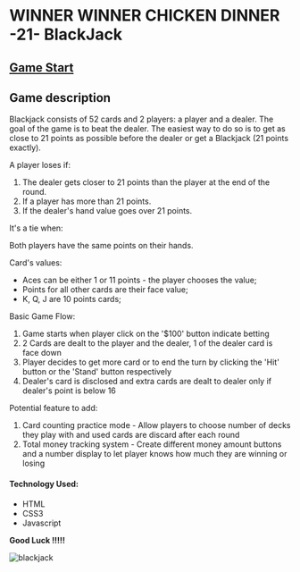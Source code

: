 # WINNER WINNER CHICKEN DINNER -21- BlackJack
[Game Start](https://MichaelC0531.github.io/blackjack/)
---
## Game description  
Blackjack consists of 52 cards and 2 players: a player and a dealer. The goal of the game is to beat the dealer. The easiest way to do so is to get as close to 21 points as possible before the dealer or get a Blackjack (21 points exactly).  

A player loses if:  

1. The dealer gets closer to 21 points than the player at the end of the round.  
2. If a player has more than 21 points.  
3. If the dealer's hand value goes over 21 points.  
  
It's a tie when:  
  
Both players have the same points on their hands.  
  
Card's values:  
  
- Aces can be either 1 or 11 points - the player chooses the value;  
- Points for all other cards are their face value;  
- K, Q, J are 10 points cards;  
  
Basic Game Flow:  
1. Game starts when player click on the '$100' button indicate betting  
2. 2 Cards are dealt to the player and the dealer, 1 of the dealer card is face down  
3. Player decides to get more card or to end the turn by clicking the 'Hit' button or the 'Stand' button respectively  
4. Dealer's card is disclosed and extra cards are dealt to dealer only if dealer's point is below 16  
  
Potential feature to add:  
1. Card counting practice mode - Allow players to choose number of decks they play with and used cards are discard after each round  
2. Total money tracking system - Create different money amount buttons and a number display to let player knows how much they are winning or losing   
  
#### Technology Used:  
- HTML
- CSS3
- Javascript  

**Good Luck !!!!!** 

![blackjack](https://user-images.githubusercontent.com/109554223/223303383-2ae6b53f-917b-4e5b-8826-31da4eebf349.png)

